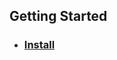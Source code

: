 ## Getting Started
* ### [Install](https://github.com/Mobius1/Selectr/wiki/Getting-Started#install-with-bower)